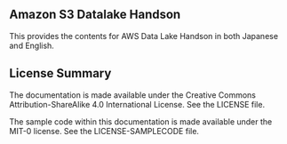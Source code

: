 ## Amazon S3 Datalake Handson

This provides the contents for AWS Data Lake Handson in both Japanese and English.

## License Summary

The documentation is made available under the Creative Commons Attribution-ShareAlike 4.0 International License. See the LICENSE file.

The sample code within this documentation is made available under the MIT-0 license. See the LICENSE-SAMPLECODE file.

